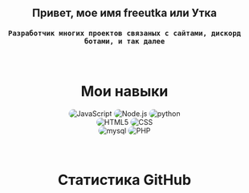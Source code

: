 <div align="center">
<h2>Привет, мое имя freeutka или Утка
</h2>
</div>

<div align="center">
<h4 align="center"><samp> Разработчик многих проектов связаных с сайтами, дискорд ботами, и так далее</samp></h4>
</div>

<br>

<h1 align="center">
    Мои навыки
</h1>

<div align="center">
    <img src="https://img.shields.io/badge/JavaScript-171717?style=for-the-badge&logo=javascript&logoColor=fff" alt="JavaScript" style="border-radius:15px"/>
    <img src="https://img.shields.io/badge/Node.js-171717?style=for-the-badge&logo=node.js&logoColor=fff" alt="Node.js" style="border-radius:15px"/>
	<img src="https://img.shields.io/badge/python-171717?style=for-the-badge&logo=python&logoColor=fff" alt="python" style="border-radius:15px"/>
<br/>
    <img src="https://img.shields.io/badge/HTML5-171717?style=for-the-badge&logo=html5&logoColor=fff" alt="HTML5" style="border-radius:15px"/>
    <img src="https://img.shields.io/badge/CSS-171717?style=for-the-badge&logo=css3&logoColor=fff" alt="CSS" style="border-radius:15px"/>
<br>
    <img src="https://img.shields.io/badge/mysql-171717?style=for-the-badge&logo=mysql&logoColor=fff" alt="mysql" style="border-radius:15px"/>
    <img src="https://img.shields.io/badge/HTML5-171717?style=for-the-badge&logo=php&logoColor=fff" alt="PHP" style="border-radius:15px"/>
</div>
<br><br>
<h1 align="center">
    Статистика GitHub
</h1>

<div align="center">
    <img align="center" src="https://github-readme-stats.vercel.app/api/top-langs/?username=freeutka-cmd&count=50&layout=compact&theme=gruvbox_duo&hide_border=true&bg_color=000&title_color=fff&icon_color=fff&text_color=ffffff&count_private=true"  alt=""/>
</div>
<br/>

<div align="center">
    <img align="center" src="https://github-readme-stats.vercel.app/api?username=freeutka-cmd&theme=gruvbox_duo&show_icons=true&include_all_commits=true&count_private=true&theme=react&hide_border=true&bg_color=000&title_color=fff&icon_color=fff&text_color=ffffff&count_private=true"  alt=""/>
</div>

<br/>

<div align="center">
    <img align="center" src="https://github-readme-streak-stats.herokuapp.com/?user=freeutka-cmd&theme=gruvbox_duo&background=000&hide_border=true&ring=fff&currStreakLabel=fff&sideNums=fff&currStreakNum=fff&sideLabels=fff&text_color=ffffff&count_private=true"  alt=""/>
</div>
<br><br>
